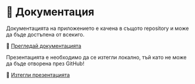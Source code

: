 # 📄 Документация

Документацията на приложението е качена в същото repository и може да бъде достъпена от всекиго. 

🔗 [Прегледай документацията](https://github.com/ValeryRaikov/react-native-projects/blob/main/movieApp/project_documentation.pdf)

Презентацията е необходимо да се изтегли локално, тъй като не може да бъде отворена през GitHub!

🔗 [Изтегли презентацията](https://github.com/ValeryRaikov/react-native-projects/blob/main/movieApp/project_presentation.pptx)
